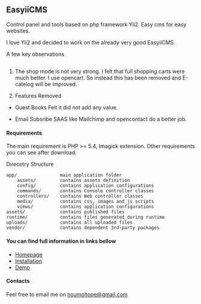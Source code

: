 ## EasyiiCMS
Control panel and tools based on php framework Yii2. Easy cms for easy websites.

I love Yii2 and decided to work on the already very good EasyiiCMS. 

A few key observations

##
1. The shop mode is not very strong.
I felt that full shopping carts were much better. I use opencart. 
So instead this has been removed and E-catelog will be improved. 

2. Features Removed

- Guest Books 
Felt it did not add any value. 

- Email Subsribe 
SAAS like Mailchimp and opencontact do a better job. 




#### Requirements
The main requirement is PHP >= 5.4, Imagick extension. Other requirements you can see after download.

Direcotry Structure
```
app/                main application folder
    assets/         contains assets definition
    config/         contains application configurations
    commands/       contains Console controller classes
    controllers/    contains Web controller classes
    media/          contains css, images and js scripts
    views/          contains application configurations
assets/             contains published files
runtime/            contains files generated during runtime
uploads/            contains all uploaded files
vendor/             contains dependent 3rd-party packages
```

#### You can find full information in links bellow ####
* [Homepage](http://easyiicms.com)
* [Installation](http://easyiicms.com/docs/install)
* [Demo](http://demo.easyiicms.com/)

#### Contacts ####

Feel free to email me on noumohope@gmail.com
